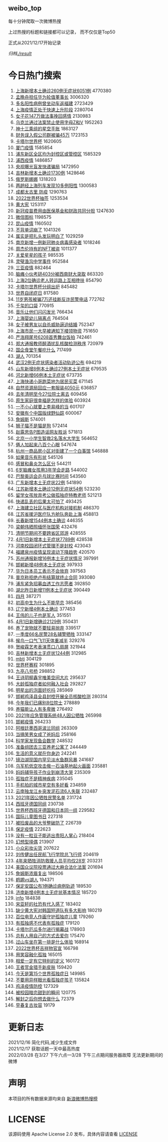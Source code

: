 weibo_top  
---
每十分钟爬取一次微博热搜  

上过热搜的标题和链接都可以记录， 而不仅仅是Top50

正式从2021/12/17开始记录  

*归档[./result](./result/)*

# 今日热门搜索  
1. [上海新增本土确诊260例无症状6051例](https://s.weibo.com//weibo?q=%23%E4%B8%8A%E6%B5%B7%E6%96%B0%E5%A2%9E%E6%9C%AC%E5%9C%9F%E7%A1%AE%E8%AF%8A260%E4%BE%8B%E6%97%A0%E7%97%87%E7%8A%B66051%E4%BE%8B%23&Refer=top) 4770380
2. [孟晚舟担任华为轮值董事长](https://s.weibo.com//weibo?q=%23%E5%AD%9F%E6%99%9A%E8%88%9F%E6%8B%85%E4%BB%BB%E5%8D%8E%E4%B8%BA%E8%BD%AE%E5%80%BC%E8%91%A3%E4%BA%8B%E9%95%BF%23&Refer=top) 3006320
3. [多名阳性病例曾坐动车返福建](https://s.weibo.com//weibo?q=%23%E5%A4%9A%E5%90%8D%E9%98%B3%E6%80%A7%E7%97%85%E4%BE%8B%E6%9B%BE%E5%9D%90%E5%8A%A8%E8%BD%A6%E8%BF%94%E7%A6%8F%E5%BB%BA%23&Refer=top) 2723429
4. [上海疫情正处于快速上升阶段](https://s.weibo.com//weibo?q=%23%E4%B8%8A%E6%B5%B7%E7%96%AB%E6%83%85%E6%AD%A3%E5%A4%84%E4%BA%8E%E5%BF%AB%E9%80%9F%E4%B8%8A%E5%8D%87%E9%98%B6%E6%AE%B5%23&Refer=top) 2280704
5. [女子花147万做法事挽回感情](https://s.weibo.com//weibo?q=%23%E5%A5%B3%E5%AD%90%E8%8A%B1147%E4%B8%87%E5%81%9A%E6%B3%95%E4%BA%8B%E6%8C%BD%E5%9B%9E%E6%84%9F%E6%83%85%23&Refer=top) 2130983
6. [乌克兰通过法案禁止使用字母Z和V](https://s.weibo.com//weibo?q=%23%E4%B9%8C%E5%85%8B%E5%85%B0%E9%80%9A%E8%BF%87%E6%B3%95%E6%A1%88%E7%A6%81%E6%AD%A2%E4%BD%BF%E7%94%A8%E5%AD%97%E6%AF%8DZ%E5%92%8CV%23&Refer=top) 1952263
7. [神十三乘组的星空手账](https://s.weibo.com//weibo?q=%23%E7%A5%9E%E5%8D%81%E4%B8%89%E4%B9%98%E7%BB%84%E7%9A%84%E6%98%9F%E7%A9%BA%E6%89%8B%E8%B4%A6%23&Refer=top) 1863127
8. [财务误入假公司群被骗45万](https://s.weibo.com//weibo?q=%23%E8%B4%A2%E5%8A%A1%E8%AF%AF%E5%85%A5%E5%81%87%E5%85%AC%E5%8F%B8%E7%BE%A4%E8%A2%AB%E9%AA%9745%E4%B8%87%23&Refer=top) 1723153
9. [卡塔尔世界杯](https://s.weibo.com//weibo?q=%23%E5%8D%A1%E5%A1%94%E5%B0%94%E4%B8%96%E7%95%8C%E6%9D%AF%23&Refer=top) 1620605
10. [厦门疫情](https://s.weibo.com//weibo?q=%23%E5%8E%A6%E9%97%A8%E7%96%AB%E6%83%85%23&Refer=top) 1585854
11. [浦东新区全区均为封控区或管控区](https://s.weibo.com//weibo?q=%23%E6%B5%A6%E4%B8%9C%E6%96%B0%E5%8C%BA%E5%85%A8%E5%8C%BA%E5%9D%87%E4%B8%BA%E5%B0%81%E6%8E%A7%E5%8C%BA%E6%88%96%E7%AE%A1%E6%8E%A7%E5%8C%BA%23&Refer=top) 1585329
12. [浦西疫情](https://s.weibo.com//weibo?q=%E6%B5%A6%E8%A5%BF%E7%96%AB%E6%83%85&Refer=top) 1486857
13. [央视曝光盲发快递骗局](https://s.weibo.com//weibo?q=%23%E5%A4%AE%E8%A7%86%E6%9B%9D%E5%85%89%E7%9B%B2%E5%8F%91%E5%BF%AB%E9%80%92%E9%AA%97%E5%B1%80%23&Refer=top) 1472950
14. [吉林新增本土确诊1730例](https://s.weibo.com//weibo?q=%23%E5%90%89%E6%9E%97%E6%96%B0%E5%A2%9E%E6%9C%AC%E5%9C%9F%E7%A1%AE%E8%AF%8A1730%E4%BE%8B%23&Refer=top) 1428646
15. [俄罗斯娜娜](https://s.weibo.com//weibo?q=%E4%BF%84%E7%BD%97%E6%96%AF%E5%A8%9C%E5%A8%9C&Refer=top) 1318203
16. [两趟经上海列车发现10多例阳性](https://s.weibo.com//weibo?q=%23%E4%B8%A4%E8%B6%9F%E7%BB%8F%E4%B8%8A%E6%B5%B7%E5%88%97%E8%BD%A6%E5%8F%91%E7%8E%B010%E5%A4%9A%E4%BE%8B%E9%98%B3%E6%80%A7%23&Refer=top) 1300583
17. [成都太古里 防疫](https://s.weibo.com//weibo?q=%E6%88%90%E9%83%BD%E5%A4%AA%E5%8F%A4%E9%87%8C%20%E9%98%B2%E7%96%AB&Refer=top) 1290763
18. [2022世界杯抽签](https://s.weibo.com//weibo?q=%232022%E4%B8%96%E7%95%8C%E6%9D%AF%E6%8A%BD%E7%AD%BE%23&Refer=top) 1253534
19. [黄大宪](https://s.weibo.com//weibo?q=%23%E9%BB%84%E5%A4%A7%E5%AE%AA%23&Refer=top) 1253117
20. [新冠疫苗费用由医保基金和财政共同分担](https://s.weibo.com//weibo?q=%23%E6%96%B0%E5%86%A0%E7%96%AB%E8%8B%97%E8%B4%B9%E7%94%A8%E7%94%B1%E5%8C%BB%E4%BF%9D%E5%9F%BA%E9%87%91%E5%92%8C%E8%B4%A2%E6%94%BF%E5%85%B1%E5%90%8C%E5%88%86%E6%8B%85%23&Refer=top) 1247630
21. [微信图标](https://s.weibo.com//weibo?q=%E5%BE%AE%E4%BF%A1%E5%9B%BE%E6%A0%87&Refer=top) 1198575
22. [昆山疫情](https://s.weibo.com//weibo?q=%23%E6%98%86%E5%B1%B1%E7%96%AB%E6%83%85%23&Refer=top) 1160502
23. [不背单词崩了](https://s.weibo.com//weibo?q=%E4%B8%8D%E8%83%8C%E5%8D%95%E8%AF%8D%E5%B4%A9%E4%BA%86&Refer=top) 1041326
24. [属实是把扎头发玩明白了](https://s.weibo.com//weibo?q=%23%E5%B1%9E%E5%AE%9E%E6%98%AF%E6%8A%8A%E6%89%8E%E5%A4%B4%E5%8F%91%E7%8E%A9%E6%98%8E%E7%99%BD%E4%BA%86%23&Refer=top) 1029259
25. [南京新增一例新冠肺炎病毒感染者](https://s.weibo.com//weibo?q=%23%E5%8D%97%E4%BA%AC%E6%96%B0%E5%A2%9E%E4%B8%80%E4%BE%8B%E6%96%B0%E5%86%A0%E8%82%BA%E7%82%8E%E7%97%85%E6%AF%92%E6%84%9F%E6%9F%93%E8%80%85%23&Refer=top) 1018246
26. [周杰伦持有的NFT被盗](https://s.weibo.com//weibo?q=%23%E5%91%A8%E6%9D%B0%E4%BC%A6%E6%8C%81%E6%9C%89%E7%9A%84NFT%E8%A2%AB%E7%9B%97%23&Refer=top) 1011377
27. [关爱星星的孩子](https://s.weibo.com//weibo?q=%23%E5%85%B3%E7%88%B1%E6%98%9F%E6%98%9F%E7%9A%84%E5%AD%A9%E5%AD%90%23&Refer=top) 985535
28. [灵璧渔沟中学事件](https://s.weibo.com//weibo?q=%E7%81%B5%E7%92%A7%E6%B8%94%E6%B2%9F%E4%B8%AD%E5%AD%A6%E4%BA%8B%E4%BB%B6&Refer=top) 952584
29. [三亚疫情](https://s.weibo.com//weibo?q=%23%E4%B8%89%E4%BA%9A%E7%96%AB%E6%83%85%23&Refer=top) 882464
30. [脑瘫小伙考研403分被西南财大录取](https://s.weibo.com//weibo?q=%23%E8%84%91%E7%98%AB%E5%B0%8F%E4%BC%99%E8%80%83%E7%A0%94403%E5%88%86%E8%A2%AB%E8%A5%BF%E5%8D%97%E8%B4%A2%E5%A4%A7%E5%BD%95%E5%8F%96%23&Refer=top) 863320
31. [上海2位确诊老人转运路上互相搀扶](https://s.weibo.com//weibo?q=%23%E4%B8%8A%E6%B5%B72%E4%BD%8D%E7%A1%AE%E8%AF%8A%E8%80%81%E4%BA%BA%E8%BD%AC%E8%BF%90%E8%B7%AF%E4%B8%8A%E4%BA%92%E7%9B%B8%E6%90%80%E6%89%B6%23&Refer=top) 854790
32. [卡塔尔世界杯分组出炉](https://s.weibo.com//weibo?q=%E5%8D%A1%E5%A1%94%E5%B0%94%E4%B8%96%E7%95%8C%E6%9D%AF%E5%88%86%E7%BB%84%E5%87%BA%E7%82%89&Refer=top) 845482
33. [世界自闭症日](https://s.weibo.com//weibo?q=%23%E4%B8%96%E7%95%8C%E8%87%AA%E9%97%AD%E7%97%87%E6%97%A5%23&Refer=top) 817580
34. [11岁男孩被骗7万还挂断反诈民警电话](https://s.weibo.com//weibo?q=%2311%E5%B2%81%E7%94%B7%E5%AD%A9%E8%A2%AB%E9%AA%977%E4%B8%87%E8%BF%98%E6%8C%82%E6%96%AD%E5%8F%8D%E8%AF%88%E6%B0%91%E8%AD%A6%E7%94%B5%E8%AF%9D%23&Refer=top) 772762
35. [千玺的口袋](https://s.weibo.com//weibo?q=%23%E5%8D%83%E7%8E%BA%E7%9A%84%E5%8F%A3%E8%A2%8B%23&Refer=top) 770915
36. [音乐让他们闪闪发光](https://s.weibo.com//weibo?q=%23%E9%9F%B3%E4%B9%90%E8%AE%A9%E4%BB%96%E4%BB%AC%E9%97%AA%E9%97%AA%E5%8F%91%E5%85%89%23&Refer=top) 766434
37. [上海婴幼儿隔离点](https://s.weibo.com//weibo?q=%E4%B8%8A%E6%B5%B7%E5%A9%B4%E5%B9%BC%E5%84%BF%E9%9A%94%E7%A6%BB%E7%82%B9&Refer=top) 764504
38. [女子被男友以自杀威胁逼迫结婚](https://s.weibo.com//weibo?q=%23%E5%A5%B3%E5%AD%90%E8%A2%AB%E7%94%B7%E5%8F%8B%E4%BB%A5%E8%87%AA%E6%9D%80%E5%A8%81%E8%83%81%E9%80%BC%E8%BF%AB%E7%BB%93%E5%A9%9A%23&Refer=top) 752347
39. [上海市民一大早被通知下楼领物资](https://s.weibo.com//weibo?q=%23%E4%B8%8A%E6%B5%B7%E5%B8%82%E6%B0%91%E4%B8%80%E5%A4%A7%E6%97%A9%E8%A2%AB%E9%80%9A%E7%9F%A5%E4%B8%8B%E6%A5%BC%E9%A2%86%E7%89%A9%E8%B5%84%23&Refer=top) 751650
40. [严浩翔尾号6208首秀舞台饭拍](https://s.weibo.com//weibo?q=%23%E4%B8%A5%E6%B5%A9%E7%BF%94%E5%B0%BE%E5%8F%B76208%E9%A6%96%E7%A7%80%E8%88%9E%E5%8F%B0%E9%A5%AD%E6%8B%8D%23&Refer=top) 742461
41. [郑大通报教师醉酒扰乱核酸检测秩序](https://s.weibo.com//weibo?q=%23%E9%83%91%E5%A4%A7%E9%80%9A%E6%8A%A5%E6%95%99%E5%B8%88%E9%86%89%E9%85%92%E6%89%B0%E4%B9%B1%E6%A0%B8%E9%85%B8%E6%A3%80%E6%B5%8B%E7%A7%A9%E5%BA%8F%23&Refer=top) 720979
42. [国企食堂午餐吃什么](https://s.weibo.com//weibo?q=%23%E5%9B%BD%E4%BC%81%E9%A3%9F%E5%A0%82%E5%8D%88%E9%A4%90%E5%90%83%E4%BB%80%E4%B9%88%23&Refer=top) 717499
43. [湖人](https://s.weibo.com//weibo?q=%E6%B9%96%E4%BA%BA&Refer=top) 701354
44. [武汉2例无症状感染者活动轨迹公布](https://s.weibo.com//weibo?q=%23%E6%AD%A6%E6%B1%892%E4%BE%8B%E6%97%A0%E7%97%87%E7%8A%B6%E6%84%9F%E6%9F%93%E8%80%85%E6%B4%BB%E5%8A%A8%E8%BD%A8%E8%BF%B9%E5%85%AC%E5%B8%83%23&Refer=top) 694219
45. [山东新增8例本土确诊27例本土无症状](https://s.weibo.com//weibo?q=%23%E5%B1%B1%E4%B8%9C%E6%96%B0%E5%A2%9E8%E4%BE%8B%E6%9C%AC%E5%9C%9F%E7%A1%AE%E8%AF%8A27%E4%BE%8B%E6%9C%AC%E5%9C%9F%E6%97%A0%E7%97%87%E7%8A%B6%23&Refer=top) 679535
46. [河北新增66例本土无症状](https://s.weibo.com//weibo?q=%23%E6%B2%B3%E5%8C%97%E6%96%B0%E5%A2%9E66%E4%BE%8B%E6%9C%AC%E5%9C%9F%E6%97%A0%E7%97%87%E7%8A%B6%23&Refer=top) 673735
47. [上海快递小哥跑菜地为居民买菜](https://s.weibo.com//weibo?q=%23%E4%B8%8A%E6%B5%B7%E5%BF%AB%E9%80%92%E5%B0%8F%E5%93%A5%E8%B7%91%E8%8F%9C%E5%9C%B0%E4%B8%BA%E5%B1%85%E6%B0%91%E4%B9%B0%E8%8F%9C%23&Refer=top) 671145
48. [自然资源局回应一套服装4050元](https://s.weibo.com//weibo?q=%23%E8%87%AA%E7%84%B6%E8%B5%84%E6%BA%90%E5%B1%80%E5%9B%9E%E5%BA%94%E4%B8%80%E5%A5%97%E6%9C%8D%E8%A3%854050%E5%85%83%23&Refer=top) 636857
49. [去年清明至今27位院士离去](https://s.weibo.com//weibo?q=%23%E5%8E%BB%E5%B9%B4%E6%B8%85%E6%98%8E%E8%87%B3%E4%BB%8A27%E4%BD%8D%E9%99%A2%E5%A3%AB%E7%A6%BB%E5%8E%BB%23&Refer=top) 609456
50. [原生家庭很幸福是怎样的体验](https://s.weibo.com//weibo?q=%23%E5%8E%9F%E7%94%9F%E5%AE%B6%E5%BA%AD%E5%BE%88%E5%B9%B8%E7%A6%8F%E6%98%AF%E6%80%8E%E6%A0%B7%E7%9A%84%E4%BD%93%E9%AA%8C%23&Refer=top) 603924
51. [一不小心就要上李易峰的当](https://s.weibo.com//weibo?q=%23%E4%B8%80%E4%B8%8D%E5%B0%8F%E5%BF%83%E5%B0%B1%E8%A6%81%E4%B8%8A%E6%9D%8E%E6%98%93%E5%B3%B0%E7%9A%84%E5%BD%93%23&Refer=top) 601707
52. [安徽有个中国版绿野仙踪](https://s.weibo.com//weibo?q=%23%E5%AE%89%E5%BE%BD%E6%9C%89%E4%B8%AA%E4%B8%AD%E5%9B%BD%E7%89%88%E7%BB%BF%E9%87%8E%E4%BB%99%E8%B8%AA%23&Refer=top) 600067
53. [詹姆斯](https://s.weibo.com//weibo?q=%E8%A9%B9%E5%A7%86%E6%96%AF&Refer=top) 574001
54. [狮子猫不是猫是狗](https://s.weibo.com//weibo?q=%23%E7%8B%AE%E5%AD%90%E7%8C%AB%E4%B8%8D%E6%98%AF%E7%8C%AB%E6%98%AF%E7%8B%97%23&Refer=top) 572414
55. [赵露思告P图造谣网友胜诉](https://s.weibo.com//weibo?q=%23%E8%B5%B5%E9%9C%B2%E6%80%9D%E5%91%8AP%E5%9B%BE%E9%80%A0%E8%B0%A3%E7%BD%91%E5%8F%8B%E8%83%9C%E8%AF%89%23&Refer=top) 571813
56. [北京一小学生智救2名落水大学生](https://s.weibo.com//weibo?q=%23%E5%8C%97%E4%BA%AC%E4%B8%80%E5%B0%8F%E5%AD%A6%E7%94%9F%E6%99%BA%E6%95%912%E5%90%8D%E8%90%BD%E6%B0%B4%E5%A4%A7%E5%AD%A6%E7%94%9F%23&Refer=top) 564652
57. [俩人加起来八百个心眼](https://s.weibo.com//weibo?q=%23%E4%BF%A9%E4%BA%BA%E5%8A%A0%E8%B5%B7%E6%9D%A5%E5%85%AB%E7%99%BE%E4%B8%AA%E5%BF%83%E7%9C%BC%23&Refer=top) 547674
58. [杭州一商品房小区对街建了一个白事馆](https://s.weibo.com//weibo?q=%23%E6%9D%AD%E5%B7%9E%E4%B8%80%E5%95%86%E5%93%81%E6%88%BF%E5%B0%8F%E5%8C%BA%E5%AF%B9%E8%A1%97%E5%BB%BA%E4%BA%86%E4%B8%80%E4%B8%AA%E7%99%BD%E4%BA%8B%E9%A6%86%23&Refer=top) 546888
59. [如果音乐有形状](https://s.weibo.com//weibo?q=%23%E5%A6%82%E6%9E%9C%E9%9F%B3%E4%B9%90%E6%9C%89%E5%BD%A2%E7%8A%B6%23&Refer=top) 545126
60. [感冒和鼻炎怎么区分](https://s.weibo.com//weibo?q=%23%E6%84%9F%E5%86%92%E5%92%8C%E9%BC%BB%E7%82%8E%E6%80%8E%E4%B9%88%E5%8C%BA%E5%88%86%23&Refer=top) 544211
61. [6岁脑瘫女孩用3年学会走路](https://s.weibo.com//weibo?q=%236%E5%B2%81%E8%84%91%E7%98%AB%E5%A5%B3%E5%AD%A9%E7%94%A83%E5%B9%B4%E5%AD%A6%E4%BC%9A%E8%B5%B0%E8%B7%AF%23&Refer=top) 544002
62. [巴黎奥运会乒乓球比赛时间](https://s.weibo.com//weibo?q=%23%E5%B7%B4%E9%BB%8E%E5%A5%A5%E8%BF%90%E4%BC%9A%E4%B9%92%E4%B9%93%E7%90%83%E6%AF%94%E8%B5%9B%E6%97%B6%E9%97%B4%23&Refer=top) 543560
63. [广东新增本土无症状22例](https://s.weibo.com//weibo?q=%23%E5%B9%BF%E4%B8%9C%E6%96%B0%E5%A2%9E%E6%9C%AC%E5%9C%9F%E6%97%A0%E7%97%87%E7%8A%B622%E4%BE%8B%23&Refer=top) 541890
64. [江苏新增本土确诊12例无症状54例](https://s.weibo.com//weibo?q=%23%E6%B1%9F%E8%8B%8F%E6%96%B0%E5%A2%9E%E6%9C%AC%E5%9C%9F%E7%A1%AE%E8%AF%8A12%E4%BE%8B%E6%97%A0%E7%97%87%E7%8A%B654%E4%BE%8B%23&Refer=top) 523230
65. [留学女孩放弃考公做孤独症特教老师](https://s.weibo.com//weibo?q=%23%E7%95%99%E5%AD%A6%E5%A5%B3%E5%AD%A9%E6%94%BE%E5%BC%83%E8%80%83%E5%85%AC%E5%81%9A%E5%AD%A4%E7%8B%AC%E7%97%87%E7%89%B9%E6%95%99%E8%80%81%E5%B8%88%23&Refer=top) 521213
66. [快递乱丢的后果太可怕了](https://s.weibo.com//weibo?q=%23%E5%BF%AB%E9%80%92%E4%B9%B1%E4%B8%A2%E7%9A%84%E5%90%8E%E6%9E%9C%E5%A4%AA%E5%8F%AF%E6%80%95%E4%BA%86%23&Refer=top) 493425
67. [上海建立社区与医疗机构对接机制](https://s.weibo.com//weibo?q=%23%E4%B8%8A%E6%B5%B7%E5%BB%BA%E7%AB%8B%E7%A4%BE%E5%8C%BA%E4%B8%8E%E5%8C%BB%E7%96%97%E6%9C%BA%E6%9E%84%E5%AF%B9%E6%8E%A5%E6%9C%BA%E5%88%B6%23&Refer=top) 486370
68. [江苏省援沪医疗队方舱队奔赴上海](https://s.weibo.com//weibo?q=%23%E6%B1%9F%E8%8B%8F%E7%9C%81%E6%8F%B4%E6%B2%AA%E5%8C%BB%E7%96%97%E9%98%9F%E6%96%B9%E8%88%B1%E9%98%9F%E5%A5%94%E8%B5%B4%E4%B8%8A%E6%B5%B7%23&Refer=top) 458813
69. [长春新增1544例本土确诊](https://s.weibo.com//weibo?q=%23%E9%95%BF%E6%98%A5%E6%96%B0%E5%A2%9E1544%E4%BE%8B%E6%9C%AC%E5%9C%9F%E7%A1%AE%E8%AF%8A%23&Refer=top) 446355
70. [梁朝伟晒照缅怀张国荣](https://s.weibo.com//weibo?q=%23%E6%A2%81%E6%9C%9D%E4%BC%9F%E6%99%92%E7%85%A7%E7%BC%85%E6%80%80%E5%BC%A0%E5%9B%BD%E8%8D%A3%23&Refer=top) 432476
71. [清明节期间不要跨省区郊游](https://s.weibo.com//weibo?q=%23%E6%B8%85%E6%98%8E%E8%8A%82%E6%9C%9F%E9%97%B4%E4%B8%8D%E8%A6%81%E8%B7%A8%E7%9C%81%E5%8C%BA%E9%83%8A%E6%B8%B8%23&Refer=top) 428555
72. [4月1日新增本土无症状7789例](https://s.weibo.com//weibo?q=%234%E6%9C%881%E6%97%A5%E6%96%B0%E5%A2%9E%E6%9C%AC%E5%9C%9F%E6%97%A0%E7%97%87%E7%8A%B67789%E4%BE%8B%23&Refer=top) 428538
73. [河南校园闭环式管理不是封校](https://s.weibo.com//weibo?q=%23%E6%B2%B3%E5%8D%97%E6%A0%A1%E5%9B%AD%E9%97%AD%E7%8E%AF%E5%BC%8F%E7%AE%A1%E7%90%86%E4%B8%8D%E6%98%AF%E5%B0%81%E6%A0%A1%23&Refer=top) 423043
74. [福建泉州疫情呈现波动下降趋势](https://s.weibo.com//weibo?q=%23%E7%A6%8F%E5%BB%BA%E6%B3%89%E5%B7%9E%E7%96%AB%E6%83%85%E5%91%88%E7%8E%B0%E6%B3%A2%E5%8A%A8%E4%B8%8B%E9%99%8D%E8%B6%8B%E5%8A%BF%23&Refer=top) 420570
75. [苏州通报新增16例本土无症状情况](https://s.weibo.com//weibo?q=%23%E8%8B%8F%E5%B7%9E%E9%80%9A%E6%8A%A5%E6%96%B0%E5%A2%9E16%E4%BE%8B%E6%9C%AC%E5%9C%9F%E6%97%A0%E7%97%87%E7%8A%B6%E6%83%85%E5%86%B5%23&Refer=top) 397991
76. [邯郸新增48例本土无症状](https://s.weibo.com//weibo?q=%23%E9%82%AF%E9%83%B8%E6%96%B0%E5%A2%9E48%E4%BE%8B%E6%9C%AC%E5%9C%9F%E6%97%A0%E7%97%87%E7%8A%B6%23&Refer=top) 397933
77. [华为日本员工表示不会放弃](https://s.weibo.com//weibo?q=%23%E5%8D%8E%E4%B8%BA%E6%97%A5%E6%9C%AC%E5%91%98%E5%B7%A5%E8%A1%A8%E7%A4%BA%E4%B8%8D%E4%BC%9A%E6%94%BE%E5%BC%83%23&Refer=top) 397563
78. [普京称拒绝卢布结算就终止合同](https://s.weibo.com//weibo?q=%23%E6%99%AE%E4%BA%AC%E7%A7%B0%E6%8B%92%E7%BB%9D%E5%8D%A2%E5%B8%83%E7%BB%93%E7%AE%97%E5%B0%B1%E7%BB%88%E6%AD%A2%E5%90%88%E5%90%8C%23&Refer=top) 393080
79. [浦东紧急招募血透工作志愿者](https://s.weibo.com//weibo?q=%23%E6%B5%A6%E4%B8%9C%E7%B4%A7%E6%80%A5%E6%8B%9B%E5%8B%9F%E8%A1%80%E9%80%8F%E5%B7%A5%E4%BD%9C%E5%BF%97%E6%84%BF%E8%80%85%23&Refer=top) 392850
80. [湖北昨日新增11例本土无症状](https://s.weibo.com//weibo?q=%23%E6%B9%96%E5%8C%97%E6%98%A8%E6%97%A5%E6%96%B0%E5%A2%9E11%E4%BE%8B%E6%9C%AC%E5%9C%9F%E6%97%A0%E7%97%87%E7%8A%B6%23&Refer=top) 390449
81. [四月](https://s.weibo.com//weibo?q=%23%E5%9B%9B%E6%9C%88%23&Refer=top) 387271
82. [初高中生为什么不能早恋](https://s.weibo.com//weibo?q=%23%E5%88%9D%E9%AB%98%E4%B8%AD%E7%94%9F%E4%B8%BA%E4%BB%80%E4%B9%88%E4%B8%8D%E8%83%BD%E6%97%A9%E6%81%8B%23&Refer=top) 385456
83. [辽宁新增4例本土确诊](https://s.weibo.com//weibo?q=%23%E8%BE%BD%E5%AE%81%E6%96%B0%E5%A2%9E4%E4%BE%8B%E6%9C%AC%E5%9C%9F%E7%A1%AE%E8%AF%8A%23&Refer=top) 377453
84. [王伟的儿子也是军人](https://s.weibo.com//weibo?q=%23%E7%8E%8B%E4%BC%9F%E7%9A%84%E5%84%BF%E5%AD%90%E4%B9%9F%E6%98%AF%E5%86%9B%E4%BA%BA%23&Refer=top) 351551
85. [4月1日新增确诊2129例](https://s.weibo.com//weibo?q=%234%E6%9C%881%E6%97%A5%E6%96%B0%E5%A2%9E%E7%A1%AE%E8%AF%8A2129%E4%BE%8B%23&Refer=top) 350431
86. [养了宠物就不要轻易抛弃](https://s.weibo.com//weibo?q=%23%E5%85%BB%E4%BA%86%E5%AE%A0%E7%89%A9%E5%B0%B1%E4%B8%8D%E8%A6%81%E8%BD%BB%E6%98%93%E6%8A%9B%E5%BC%83%23&Refer=top) 339517
87. [一季度66名民警28名辅警牺牲](https://s.weibo.com//weibo?q=%23%E4%B8%80%E5%AD%A3%E5%BA%A666%E5%90%8D%E6%B0%91%E8%AD%A628%E5%90%8D%E8%BE%85%E8%AD%A6%E7%89%BA%E7%89%B2%23&Refer=top) 333147
88. [候鸟一口气飞11天体重减半](https://s.weibo.com//weibo?q=%23%E5%80%99%E9%B8%9F%E4%B8%80%E5%8F%A3%E6%B0%94%E9%A3%9E11%E5%A4%A9%E4%BD%93%E9%87%8D%E5%87%8F%E5%8D%8A%23&Refer=top) 329276
89. [贺峻霖艺考表演贯口八扇屏](https://s.weibo.com//weibo?q=%23%E8%B4%BA%E5%B3%BB%E9%9C%96%E8%89%BA%E8%80%83%E8%A1%A8%E6%BC%94%E8%B4%AF%E5%8F%A3%E5%85%AB%E6%89%87%E5%B1%8F%23&Refer=top) 321944
90. [吉林新增本土无症状1244例](https://s.weibo.com//weibo?q=%23%E5%90%89%E6%9E%97%E6%96%B0%E5%A2%9E%E6%9C%AC%E5%9C%9F%E6%97%A0%E7%97%87%E7%8A%B61244%E4%BE%8B%23&Refer=top) 312985
91. [mbti](https://s.weibo.com//weibo?q=%23mbti%23&Refer=top) 304129
92. [世界杯赛程](https://s.weibo.com//weibo?q=%23%E4%B8%96%E7%95%8C%E6%9D%AF%E8%B5%9B%E7%A8%8B%23&Refer=top) 301895
93. [九亭八号桥](https://s.weibo.com//weibo?q=%E4%B9%9D%E4%BA%AD%E5%85%AB%E5%8F%B7%E6%A1%A5&Refer=top) 298852
94. [王诗玥柳鑫宇唯美空间大片](https://s.weibo.com//weibo?q=%23%E7%8E%8B%E8%AF%97%E7%8E%A5%E6%9F%B3%E9%91%AB%E5%AE%87%E5%94%AF%E7%BE%8E%E7%A9%BA%E9%97%B4%E5%A4%A7%E7%89%87%23&Refer=top) 295637
95. [大龄孤独症者如何融入社会](https://s.weibo.com//weibo?q=%23%E5%A4%A7%E9%BE%84%E5%AD%A4%E7%8B%AC%E7%97%87%E8%80%85%E5%A6%82%E4%BD%95%E8%9E%8D%E5%85%A5%E7%A4%BE%E4%BC%9A%23&Refer=top) 292827
96. [明星出的泡面好吃吗](https://s.weibo.com//weibo?q=%23%E6%98%8E%E6%98%9F%E5%87%BA%E7%9A%84%E6%B3%A1%E9%9D%A2%E5%A5%BD%E5%90%83%E5%90%97%23&Refer=top) 285969
97. [邯郸鸡泽县全县封控开展全员核酸检测](https://s.weibo.com//weibo?q=%23%E9%82%AF%E9%83%B8%E9%B8%A1%E6%B3%BD%E5%8E%BF%E5%85%A8%E5%8E%BF%E5%B0%81%E6%8E%A7%E5%BC%80%E5%B1%95%E5%85%A8%E5%91%98%E6%A0%B8%E9%85%B8%E6%A3%80%E6%B5%8B%23&Refer=top) 280314
98. [今年我们已痛别8位院士](https://s.weibo.com//weibo?q=%23%E4%BB%8A%E5%B9%B4%E6%88%91%E4%BB%AC%E5%B7%B2%E7%97%9B%E5%88%AB8%E4%BD%8D%E9%99%A2%E5%A3%AB%23&Refer=top) 278889
99. [养猫能让人有多卑微](https://s.weibo.com//weibo?q=%23%E5%85%BB%E7%8C%AB%E8%83%BD%E8%AE%A9%E4%BA%BA%E6%9C%89%E5%A4%9A%E5%8D%91%E5%BE%AE%23&Refer=top) 276492
100. [2021年应急管理系统48人因公牺牲](https://s.weibo.com//weibo?q=%232021%E5%B9%B4%E5%BA%94%E6%80%A5%E7%AE%A1%E7%90%86%E7%B3%BB%E7%BB%9F48%E4%BA%BA%E5%9B%A0%E5%85%AC%E7%89%BA%E7%89%B2%23&Refer=top) 265998
101. [邯郸疫情](https://s.weibo.com//weibo?q=%23%E9%82%AF%E9%83%B8%E7%96%AB%E6%83%85%23&Refer=top) 264233
102. [阿根廷墨西哥波兰同组](https://s.weibo.com//weibo?q=%23%E9%98%BF%E6%A0%B9%E5%BB%B7%E5%A2%A8%E8%A5%BF%E5%93%A5%E6%B3%A2%E5%85%B0%E5%90%8C%E7%BB%84%23&Refer=top) 263309
103. [当搞笑男女成了爸妈后](https://s.weibo.com//weibo?q=%23%E5%BD%93%E6%90%9E%E7%AC%91%E7%94%B7%E5%A5%B3%E6%88%90%E4%BA%86%E7%88%B8%E5%A6%88%E5%90%8E%23&Refer=top) 258166
104. [科学家发现鱼会数学](https://s.weibo.com//weibo?q=%23%E7%A7%91%E5%AD%A6%E5%AE%B6%E5%8F%91%E7%8E%B0%E9%B1%BC%E4%BC%9A%E6%95%B0%E5%AD%A6%23&Refer=top) 248532
105. [准备组团去三亚养老公寓了](https://s.weibo.com//weibo?q=%23%E5%87%86%E5%A4%87%E7%BB%84%E5%9B%A2%E5%8E%BB%E4%B8%89%E4%BA%9A%E5%85%BB%E8%80%81%E5%85%AC%E5%AF%93%E4%BA%86%23&Refer=top) 244449
106. [生活的意义就在你身边](https://s.weibo.com//weibo?q=%23%E7%94%9F%E6%B4%BB%E7%9A%84%E6%84%8F%E4%B9%89%E5%B0%B1%E5%9C%A8%E4%BD%A0%E8%BA%AB%E8%BE%B9%23&Refer=top) 242241
107. [镜泊湖现国内罕见淡水鱼群风暴](https://s.weibo.com//weibo?q=%23%E9%95%9C%E6%B3%8A%E6%B9%96%E7%8E%B0%E5%9B%BD%E5%86%85%E7%BD%95%E8%A7%81%E6%B7%A1%E6%B0%B4%E9%B1%BC%E7%BE%A4%E9%A3%8E%E6%9A%B4%23&Refer=top) 241687
108. [乌军机低空攻击俄一石油基地起火画面](https://s.weibo.com//weibo?q=%23%E4%B9%8C%E5%86%9B%E6%9C%BA%E4%BD%8E%E7%A9%BA%E6%94%BB%E5%87%BB%E4%BF%84%E4%B8%80%E7%9F%B3%E6%B2%B9%E5%9F%BA%E5%9C%B0%E8%B5%B7%E7%81%AB%E7%94%BB%E9%9D%A2%23&Refer=top) 235881
109. [妈妈辅导孩子作业到崩溃大哭](https://s.weibo.com//weibo?q=%23%E5%A6%88%E5%A6%88%E8%BE%85%E5%AF%BC%E5%AD%A9%E5%AD%90%E4%BD%9C%E4%B8%9A%E5%88%B0%E5%B4%A9%E6%BA%83%E5%A4%A7%E5%93%AD%23&Refer=top) 235309
110. [孤独症不是精神疾病](https://s.weibo.com//weibo?q=%23%E5%AD%A4%E7%8B%AC%E7%97%87%E4%B8%8D%E6%98%AF%E7%B2%BE%E7%A5%9E%E7%96%BE%E7%97%85%23&Refer=top) 235045
111. [手机拍的城市星空有多好看](https://s.weibo.com//weibo?q=%23%E6%89%8B%E6%9C%BA%E6%8B%8D%E7%9A%84%E5%9F%8E%E5%B8%82%E6%98%9F%E7%A9%BA%E6%9C%89%E5%A4%9A%E5%A5%BD%E7%9C%8B%23&Refer=top) 234859
112. [云南独龙江乡突发泥石流6人失联](https://s.weibo.com//weibo?q=%23%E4%BA%91%E5%8D%97%E7%8B%AC%E9%BE%99%E6%B1%9F%E4%B9%A1%E7%AA%81%E5%8F%91%E6%B3%A5%E7%9F%B3%E6%B5%816%E4%BA%BA%E5%A4%B1%E8%81%94%23&Refer=top) 232487
113. [2021年因公牺牲民警名单](https://s.weibo.com//weibo?q=%232021%E5%B9%B4%E5%9B%A0%E5%85%AC%E7%89%BA%E7%89%B2%E6%B0%91%E8%AD%A6%E5%90%8D%E5%8D%95%23&Refer=top) 231724
114. [西班牙德国同组](https://s.weibo.com//weibo?q=%23%E8%A5%BF%E7%8F%AD%E7%89%99%E5%BE%B7%E5%9B%BD%E5%90%8C%E7%BB%84%23&Refer=top) 230738
115. [世界杯西班牙德国和日本同一组](https://s.weibo.com//weibo?q=%23%E4%B8%96%E7%95%8C%E6%9D%AF%E8%A5%BF%E7%8F%AD%E7%89%99%E5%BE%B7%E5%9B%BD%E5%92%8C%E6%97%A5%E6%9C%AC%E5%90%8C%E4%B8%80%E7%BB%84%23&Refer=top) 229582
116. [国际儿童图书日](https://s.weibo.com//weibo?q=%23%E5%9B%BD%E9%99%85%E5%84%BF%E7%AB%A5%E5%9B%BE%E4%B9%A6%E6%97%A5%23&Refer=top) 227318
117. [被捡废品的大爷整破防了](https://s.weibo.com//weibo?q=%23%E8%A2%AB%E6%8D%A1%E5%BA%9F%E5%93%81%E7%9A%84%E5%A4%A7%E7%88%B7%E6%95%B4%E7%A0%B4%E9%98%B2%E4%BA%86%23&Refer=top) 226739
118. [保定疫情](https://s.weibo.com//weibo?q=%E4%BF%9D%E5%AE%9A%E7%96%AB%E6%83%85&Refer=top) 222623
119. [没有一粒豆子能逃出贵阳人掌心](https://s.weibo.com//weibo?q=%23%E6%B2%A1%E6%9C%89%E4%B8%80%E7%B2%92%E8%B1%86%E5%AD%90%E8%83%BD%E9%80%83%E5%87%BA%E8%B4%B5%E9%98%B3%E4%BA%BA%E6%8E%8C%E5%BF%83%23&Refer=top) 218404
120. [幻想型择偶](https://s.weibo.com//weibo?q=%23%E5%B9%BB%E6%83%B3%E5%9E%8B%E6%8B%A9%E5%81%B6%23&Refer=top) 213907
121. [小众彩妆尖货](https://s.weibo.com//weibo?q=%E5%B0%8F%E4%BC%97%E5%BD%A9%E5%A6%86%E5%B0%96%E8%B4%A7&Refer=top) 207622
122. [刘传健出任民航飞行学院总飞行师](https://s.weibo.com//weibo?q=%23%E5%88%98%E4%BC%A0%E5%81%A5%E5%87%BA%E4%BB%BB%E6%B0%91%E8%88%AA%E9%A3%9E%E8%A1%8C%E5%AD%A6%E9%99%A2%E6%80%BB%E9%A3%9E%E8%A1%8C%E5%B8%88%23&Refer=top) 204619
123. [4年来牺牲消防救援人员平均仅28岁](https://s.weibo.com//weibo?q=%234%E5%B9%B4%E6%9D%A5%E7%89%BA%E7%89%B2%E6%B6%88%E9%98%B2%E6%95%91%E6%8F%B4%E4%BA%BA%E5%91%98%E5%B9%B3%E5%9D%87%E4%BB%8528%E5%B2%81%23&Refer=top) 203231
124. [美国众议院投票通过大麻合法化法案](https://s.weibo.com//weibo?q=%23%E7%BE%8E%E5%9B%BD%E4%BC%97%E8%AE%AE%E9%99%A2%E6%8A%95%E7%A5%A8%E9%80%9A%E8%BF%87%E5%A4%A7%E9%BA%BB%E5%90%88%E6%B3%95%E5%8C%96%E6%B3%95%E6%A1%88%23&Refer=top) 201694
125. [詹姆斯浓眉复出](https://s.weibo.com//weibo?q=%23%E8%A9%B9%E5%A7%86%E6%96%AF%E6%B5%93%E7%9C%89%E5%A4%8D%E5%87%BA%23&Refer=top) 198506
126. [鹈鹕vs湖人](https://s.weibo.com//weibo?q=%23%E9%B9%88%E9%B9%95vs%E6%B9%96%E4%BA%BA%23&Refer=top) 194371
127. [保定安国公布1例确诊病例轨迹](https://s.weibo.com//weibo?q=%23%E4%BF%9D%E5%AE%9A%E5%AE%89%E5%9B%BD%E5%85%AC%E5%B8%831%E4%BE%8B%E7%A1%AE%E8%AF%8A%E7%97%85%E4%BE%8B%E8%BD%A8%E8%BF%B9%23&Refer=top) 189530
128. [济南新增4例本土无症状基本情况](https://s.weibo.com//weibo?q=%23%E6%B5%8E%E5%8D%97%E6%96%B0%E5%A2%9E4%E4%BE%8B%E6%9C%AC%E5%9C%9F%E6%97%A0%E7%97%87%E7%8A%B6%E5%9F%BA%E6%9C%AC%E6%83%85%E5%86%B5%23&Refer=top) 185720
129. [infp](https://s.weibo.com//weibo?q=infp&Refer=top) 184838
130. [宋亚轩的社恐有代入感了](https://s.weibo.com//weibo?q=%23%E5%AE%8B%E4%BA%9A%E8%BD%A9%E7%9A%84%E7%A4%BE%E6%81%90%E6%9C%89%E4%BB%A3%E5%85%A5%E6%84%9F%E4%BA%86%23&Refer=top) 183402
131. [缺少黄大宪对韩国短道队有多大影响](https://s.weibo.com//weibo?q=%23%E7%BC%BA%E5%B0%91%E9%BB%84%E5%A4%A7%E5%AE%AA%E5%AF%B9%E9%9F%A9%E5%9B%BD%E7%9F%AD%E9%81%93%E9%98%9F%E6%9C%89%E5%A4%9A%E5%A4%A7%E5%BD%B1%E5%93%8D%23&Refer=top) 180219
132. [百位电竞人作画守护孤独症儿童](https://s.weibo.com//weibo?q=%23%E7%99%BE%E4%BD%8D%E7%94%B5%E7%AB%9E%E4%BA%BA%E4%BD%9C%E7%94%BB%E5%AE%88%E6%8A%A4%E5%AD%A4%E7%8B%AC%E7%97%87%E5%84%BF%E7%AB%A5%23&Refer=top) 179260
133. [有孤独感不代表有孤独症](https://s.weibo.com//weibo?q=%23%E6%9C%89%E5%AD%A4%E7%8B%AC%E6%84%9F%E4%B8%8D%E4%BB%A3%E8%A1%A8%E6%9C%89%E5%AD%A4%E7%8B%AC%E7%97%87%23&Refer=top) 179120
134. [卡塔尔厄瓜多尔进行揭幕战](https://s.weibo.com//weibo?q=%23%E5%8D%A1%E5%A1%94%E5%B0%94%E5%8E%84%E7%93%9C%E5%A4%9A%E5%B0%94%E8%BF%9B%E8%A1%8C%E6%8F%AD%E5%B9%95%E6%88%98%23&Refer=top) 178903
135. [总有人用自己的方式去爱你](https://s.weibo.com//weibo?q=%23%E6%80%BB%E6%9C%89%E4%BA%BA%E7%94%A8%E8%87%AA%E5%B7%B1%E7%9A%84%E6%96%B9%E5%BC%8F%E5%8E%BB%E7%88%B1%E4%BD%A0%23&Refer=top) 175470
136. [过山车坐在第一排是什么体验](https://s.weibo.com//weibo?q=%23%E8%BF%87%E5%B1%B1%E8%BD%A6%E5%9D%90%E5%9C%A8%E7%AC%AC%E4%B8%80%E6%8E%92%E6%98%AF%E4%BB%80%E4%B9%88%E4%BD%93%E9%AA%8C%23&Refer=top) 168914
137. [2022世界杯吉祥物官宣](https://s.weibo.com//weibo?q=%232022%E4%B8%96%E7%95%8C%E6%9D%AF%E5%90%89%E7%A5%A5%E7%89%A9%E5%AE%98%E5%AE%A3%23&Refer=top) 166798
138. [用笑容融化孤独](https://s.weibo.com//weibo?q=%23%E7%94%A8%E7%AC%91%E5%AE%B9%E8%9E%8D%E5%8C%96%E5%AD%A4%E7%8B%AC%23&Refer=top) 165015
139. [相爱一定有它特别的定义](https://s.weibo.com//weibo?q=%23%E7%9B%B8%E7%88%B1%E4%B8%80%E5%AE%9A%E6%9C%89%E5%AE%83%E7%89%B9%E5%88%AB%E7%9A%84%E5%AE%9A%E4%B9%89%23&Refer=top) 160172
140. [王者赏金猎手新皮肤](https://s.weibo.com//weibo?q=%23%E7%8E%8B%E8%80%85%E8%B5%8F%E9%87%91%E7%8C%8E%E6%89%8B%E6%96%B0%E7%9A%AE%E8%82%A4%23&Refer=top) 159420
141. [今天是第15个世界孤独症日](https://s.weibo.com//weibo?q=%E4%BB%8A%E5%A4%A9%E6%98%AF%E7%AC%AC15%E4%B8%AA%E4%B8%96%E7%95%8C%E5%AD%A4%E7%8B%AC%E7%97%87%E6%97%A5&Refer=top) 149985
142. [不要用异样眼光看孤独症孩子](https://s.weibo.com//weibo?q=%23%E4%B8%8D%E8%A6%81%E7%94%A8%E5%BC%82%E6%A0%B7%E7%9C%BC%E5%85%89%E7%9C%8B%E5%AD%A4%E7%8B%AC%E7%97%87%E5%AD%A9%E5%AD%90%23&Refer=top) 135824
143. [鸡泽疫情防控](https://s.weibo.com//weibo?q=%E9%B8%A1%E6%B3%BD%E7%96%AB%E6%83%85%E9%98%B2%E6%8E%A7&Refer=top) 127329
144. [被校园暗恋甜到的瞬间](https://s.weibo.com//weibo?q=%23%E8%A2%AB%E6%A0%A1%E5%9B%AD%E6%9A%97%E6%81%8B%E7%94%9C%E5%88%B0%E7%9A%84%E7%9E%AC%E9%97%B4%23&Refer=top) 120775
145. [解封之后你想去做什么](https://s.weibo.com//weibo?q=%23%E8%A7%A3%E5%B0%81%E4%B9%8B%E5%90%8E%E4%BD%A0%E6%83%B3%E5%8E%BB%E5%81%9A%E4%BB%80%E4%B9%88%23&Refer=top) 72379
146. [早春复古妆容](https://s.weibo.com//weibo?q=%23%E6%97%A9%E6%98%A5%E5%A4%8D%E5%8F%A4%E5%A6%86%E5%AE%B9%23&Refer=top) 19179
# 更新日志  
2021/12/16  简化代码,减少生成文件  
2021/12/17  获取话题一天中最高热度  
2022/03/28  在3/27 下午六点—3/28 下午三点期间服务器故障 无法更新期间的微博  
# 声明  
本项目的所有数据来源均来自 [新浪微博热搜榜](https://s.weibo.com/top/summary)  

# LICENSE
该源码使用 Apache License 2.0 发布，具体内容请查看 [LICENSE](./LICENSE)
